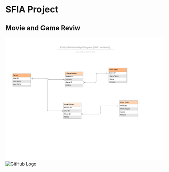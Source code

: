# SFIA Project
## Movie and Game Reviw

![GitHub Logo](https://github.com/Amran-Lab/QA-SFIA/blob/master/Entity%20Relationship%20Diagram%20(UML%20Notation).jpeg?raw=true)
![GitHub Logo](https://i.imgur.com/QCwu9lb.jpg)
